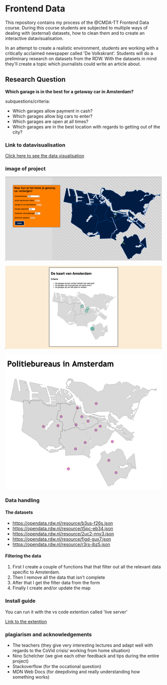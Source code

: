 # Frontend Data

This repository contains my process of the @CMDA-TT Frontend Data course. During this course students are subjected to multiple ways of dealing with (external) datasets, how to clean them and to create an interactive datavisualisation.

In an attempt to create a realistic environment, students are working with a critically acclaimed newspaper called 'De Volkskrant'. Students will do a preliminary research on datasets from the RDW. With the datasets in mind they'll create a topic which journalists could write an article about. 

## Research Question

**Which garage is in the best for a getaway car in Amsterdam?**

subquestions/criteria:
- Which garages allow payment in cash?
- Which garages allow big cars to enter?
- Which garages are open at all times?
- Which garages are in the best location with regards to getting out of the city?

### Link to datavisualisation

[Click here to see the data visualisation](https://max-hauser.github.io/frontend-data/)

### image of project

![final-kaart](https://github.com/max-hauser/frontend-data/blob/main/media/final.png)

![statische-kaart](https://github.com/max-hauser/frontend-data/blob/main/media/statische-kaart.png)

![politiebureaus-kaart](https://github.com/max-hauser/frontend-data/blob/main/media/politiebureaus-amsterdam.png)

### Data handling

#### The datasets

* https://opendata.rdw.nl/resource/b3us-f26s.json
* https://opendata.rdw.nl/resource/t5pc-eb34.json
* https://opendata.rdw.nl/resource/2uc2-nnv3.json
* https://opendata.rdw.nl/resource/figd-gux7.json
* https://opendata.rdw.nl/resource/r3rs-ibz5.json

#### Filtering the data
1. First I create a couple of functions that that filter out all the relevant data specific to Amsterdam.
2. Then I remove all the data that isn't complete
3. After that I get the filter data from the form
4. Finally I create and/or update the map

### Install guide

You can run it with the vs code extention called 'live server'

[Link to the extention](https://marketplace.visualstudio.com/items?itemName=ritwickdey.LiveServer)

### plagiarism and acknowledgements

* The teachers (they give very interesting lectures and adapt well with regards to the CoVid crisis/ working from home situation)
* Nino Schelcher (we give each other feedback and tips during the entire project)
* Stackoverflow (for the occational question)
* MDN Web Docs (for deepdiving and really understanding how something works)


